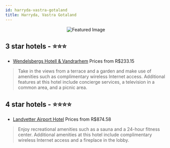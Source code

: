 ```yaml
---
id: harryda-vastra-gotaland
title: Harryda, Vastra Gotaland
---
```


<center><img src="https://i.travelapi.com/hotels/10000000/10000000/9992800/9992798/c564ca38_z.jpg" alt="Featured Image" /></center>


##  3 star hotels - ⭐️⭐️⭐️

-    [Wendelsbergs Hotell & Vandrarhem](https://us.hurb.com/hotels/harryda/wendelsbergs-hotell-vandrarhem-JNP-JP633390?cmp=18055) Prices from R$233.15
   > Take in the views from a terrace and a garden and make use of amenities such as complimentary wireless Internet access. Additional features at this hotel include concierge services, a television in a common area, and a picnic area.

##  4 star hotels - ⭐️⭐️⭐️⭐️

-    [Landvetter Airport Hotel](https://us.hurb.com/hotels/harryda/landvetter-airport-hotel-JNP-JP02489V?cmp=18055) Prices from R$874.58
   > Enjoy recreational amenities such as a sauna and a 24-hour fitness center. Additional amenities at this hotel include complimentary wireless Internet access and a fireplace in the lobby.
